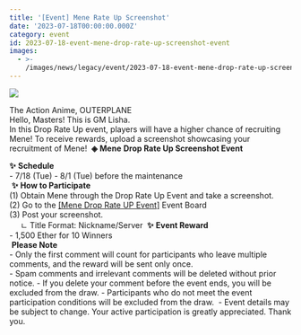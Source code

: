```yaml
---
title: '[Event] Mene Rate Up Screenshot'
date: '2023-07-18T00:00:00.000Z'
category: event
id: 2023-07-18-event-mene-drop-rate-up-screenshot-event
images:
  - >-
    /images/news/legacy/event/2023-07-18-event-mene-drop-rate-up-screenshot-event/b9572c4a71eb455ab0cc229efcf2a508.webp
---
```


![](/images/news/legacy/event/2023-07-18-event-mene-drop-rate-up-screenshot-event/b9572c4a71eb455ab0cc229efcf2a508.webp)

The Action Anime, OUTERPLANE  
Hello, Masters! This is GM Lisha.  
In this Drop Rate Up event, players will have a higher chance of recruiting Mene! To receive rewards, upload a screenshot showcasing your recruitment of Mene!  **◈** **Mene** **Drop Rate Up Screenshot Event**

**✨** **Schedule**  
\- 7/18 (Tue) - 8/1 (Tue) before the maintenance  
 **✨** **How to Participate**  
(1) Obtain Mene through the Drop Rate Up Event and take a screenshot.  
(2) Go to the [\[Mene Drop Rate UP Event\]](https://page.onstove.com/outerplane/en/list/124026) Event Board  
(3) Post your screenshot.  
     ㄴ Title Format: Nickname/Server  **✨** **Event Reward**   
\- 1,500 Ether for 10 Winners  
 **Please Note**  
\- Only the first comment will count for participants who leave multiple comments, and the reward will be sent only once.  
\- Spam comments and irrelevant comments will be deleted without prior notice. - If you delete your comment before the event ends, you will be excluded from the draw. - Participants who do not meet the event participation conditions will be excluded from the draw.  - Event details may be subject to change. Your active participation is greatly appreciated. Thank you.
